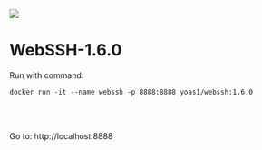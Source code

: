 ![](https://visitor-badge.glitch.me/badge?page_id=Yoas1.webss-1.6.0)</br>

# WebSSH-1.6.0
Run with command:<br>
```
docker run -it --name webssh -p 8888:8888 yoas1/webssh:1.6.0
```

</br></br>

Go to: http://localhost:8888




